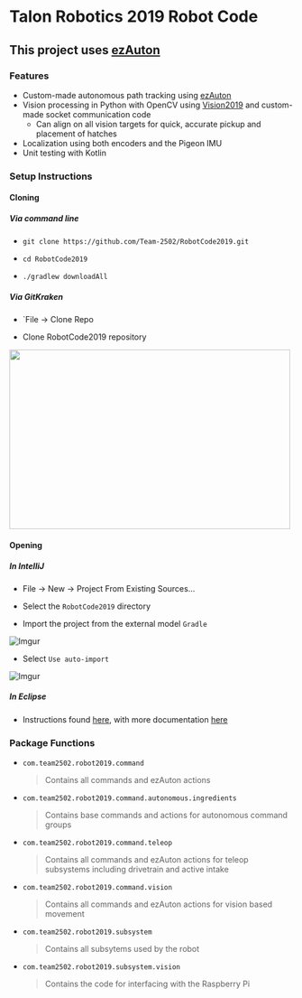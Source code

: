# Talon Robotics 2019 Robot Code

This project uses [ezAuton](https://github.com/ezAuton/ezAuton)
----

### Features

- Custom-made autonomous path tracking using [ezAuton](https://github.com/ezAuton/ezAuton)
- Vision processing in Python with OpenCV using [Vision2019](https://github.com/Team-2502/Vision2019)
  and custom-made socket communication code
    - Can align on all vision targets for quick, accurate pickup and placement of hatches
- Localization using both encoders and the Pigeon IMU
- Unit testing with Kotlin

### Setup Instructions

#### Cloning
##### Via command line

- `git clone https://github.com/Team-2502/RobotCode2019.git`

- `cd RobotCode2019`

- `./gradlew downloadAll`
 
##### Via GitKraken
 
 - `File -> Clone Repo
 
 - Clone RobotCode2019 repository

 <img src="https://i.imgur.com/BN0kRNt.jpg" width="498" height="318" />

#### Opening

##### In IntelliJ 
 
 - File -> New -> Project From Existing Sources...
 
 - Select the `RobotCode2019` directory
 
 - Import the project from the external model `Gradle`
 
  ![Imgur](https://i.imgur.com/qPqQpUv.jpg?1)
 
 - Select `Use auto-import`
 
  ![Imgur](https://i.imgur.com/eQeEA97.jpg)
  
##### In Eclipse
 
 - Instructions found [here](http://lmgtfy.com/?q=how+to+install+intellij),
  with more documentation [here](https://www.scientificamerican.com/article/the-science-of-irrational/)
  

### Package Functions
- `com.team2502.robot2019.command`
  > Contains all commands and ezAuton actions
  
- `com.team2502.robot2019.command.autonomous.ingredients`
  > Contains base commands and actions for autonomous command groups
  
- `com.team2502.robot2019.command.teleop`
  > Contains all commands and ezAuton actions for teleop subsystems including drivetrain and active intake
  
- `com.team2502.robot2019.command.vision`
   > Contains all commands and ezAuton actions for vision based movement
   
- `com.team2502.robot2019.subsystem`
  > Contains all subsytems used by the robot
  
- `com.team2502.robot2019.subsystem.vision`
  > Contains the code for interfacing with the Raspberry Pi

